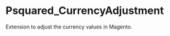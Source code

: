 Psquared_CurrencyAdjustment
===========================

Extension to adjust the currency values in Magento.
